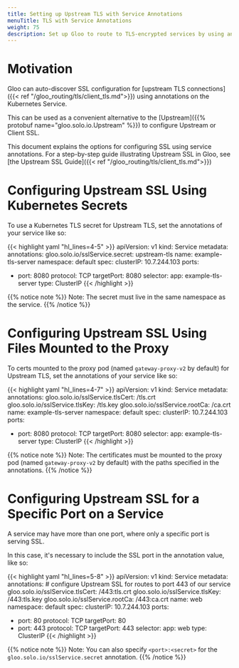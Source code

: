 ```yaml
---
title: Setting up Upstream TLS with Service Annotations
menuTitle: TLS with Service Annotations
weight: 75
description: Set up Gloo to route to TLS-encrypted services by using annotations on the Kubernetes Service object.
---
```


# Motivation

Gloo can auto-discover SSL configuration for [upstream TLS connections]({{< ref "/gloo_routing/tls/client_tls.md">}}) using annotations on the Kubernetes Service. 

This can be used as a convenient alternative to the [Upstream]({{% protobuf name="gloo.solo.io.Upstream" %}}) to configure Upstream or Client SSL.

This document explains the options for configuring SSL using service annotations. For a step-by-step guide illustrating Upstream SSL in Gloo, see [the Upstream SSL Guide]({{< ref "/gloo_routing/tls/client_tls.md">}})

# Configuring Upstream SSL Using Kubernetes Secrets

To use a Kubernetes TLS secret for Upstream TLS, set the annotations of your service like so:

{{< highlight yaml "hl_lines=4-5" >}}
apiVersion: v1
kind: Service
metadata:
  annotations:
    gloo.solo.io/sslService.secret: upstream-tls
  name: example-tls-server
  namespace: default
spec:
  clusterIP: 10.7.244.103
  ports:
  - port: 8080
    protocol: TCP
    targetPort: 8080
  selector:
    app: example-tls-server
  type: ClusterIP
{{< /highlight >}}


{{% notice note %}}
Note: The secret must live in the same namespace as the service.
{{% /notice %}}

# Configuring Upstream SSL Using Files Mounted to the Proxy

To certs mounted to the proxy pod (named `gateway-proxy-v2` by default) for Upstream TLS, set the annotations of your service like so:

{{< highlight yaml "hl_lines=4-7" >}}
apiVersion: v1
kind: Service
metadata:
  annotations:
    gloo.solo.io/sslService.tlsCert: /tls.crt
    gloo.solo.io/sslService.tlsKey: /tls.key
    gloo.solo.io/sslService.rootCa: /ca.crt
  name: example-tls-server
  namespace: default
spec:
  clusterIP: 10.7.244.103
  ports:
  - port: 8080
    protocol: TCP
    targetPort: 8080
  selector:
    app: example-tls-server
  type: ClusterIP
{{< /highlight >}}


{{% notice note %}}
Note: The certificates must be mounted to the proxy pod (named `gateway-proxy-v2` by default) with the paths specified in the annotations.
{{% /notice %}}


# Configuring Upstream SSL for a Specific Port on a Service

A service may have more than one port, where only a specific port is serving SSL.

In this case, it's necessary to include the SSL port in the annotation value, like so:


{{< highlight yaml "hl_lines=5-8" >}}
apiVersion: v1
kind: Service
metadata:
  annotations:
    # configure Upstream SSL for routes to port 443 of our service
    gloo.solo.io/sslService.tlsCert: /443:tls.crt
    gloo.solo.io/sslService.tlsKey: /443:tls.key
    gloo.solo.io/sslService.rootCa: /443:ca.crt
  name: web
  namespace: default
spec:
  clusterIP: 10.7.244.103
  ports:
  - port: 80
    protocol: TCP
    targetPort: 80
  - port: 443
    protocol: TCP
    targetPort: 443
  selector:
    app: web
  type: ClusterIP
{{< /highlight >}}


{{% notice note %}}
Note: You can also specify `<port>:<secret>` for the `gloo.solo.io/sslService.secret` annotation.
{{% /notice %}}
